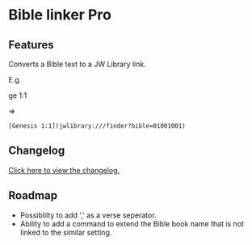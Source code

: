 # Bible linker Pro

## Features

Converts a Bible text to a JW Library link.

E.g.

ge 1:1

=>

`[Genesis 1:1](jwlibrary:///finder?bible=01001001)`

## Changelog

[Click here to view the changelog.](https://github.com/Floydv149/bibleLinkerPro/blob/main/CHANGELOG.md)

## Roadmap

-   Possiblilty to add ',' as a verse seperator.
-   Ability to add a command to extend the Bible book name that is not linked to the similar setting.

